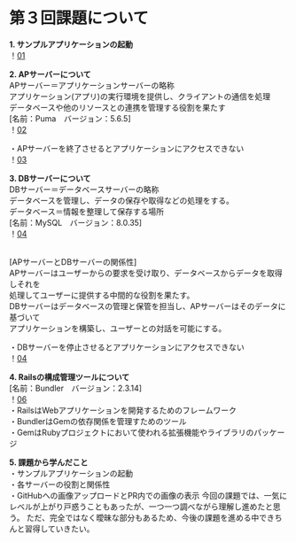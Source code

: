 # 第３回課題について
__1. サンプルアプリケーションの起動__
<br>！[01](/im/lecture03-1.png)

__2. APサーバーについて__
<br>APサーバー＝アプリケーションサーバーの略称
<br>アプリケーション(アプリ)の実行環境を提供し、クライアントの通信を処理
<br>データベースや他のリソースとの連携を管理する役割を果たす
<br>[名前：Puma　バージョン：5.6.5]
<br>！[02](/im/lecture03-2.png)

・APサーバーを終了させるとアプリケーションにアクセスできない
<br>！[03](/im/lecture03-3.png)

__3. DBサーバーについて__
<br>DBサーバー＝データベースサーバーの略称
<br>データベースを管理し、データの保存や取得などの処理をする。
<br>データベース＝情報を整理して保存する場所
<br>[名前：MySQL　バージョン：8.0.35]
<br>！[04](/im/lecture03-4.png)

<br>[APサーバーとDBサーバーの関係性]
<br>APサーバーはユーザーからの要求を受け取り、データベースからデータを取得しそれを
<br>処理してユーザーに提供する中間的な役割を果たす。
<br>DBサーバーはデータベースの管理と保管を担当し、APサーバーはそのデータに基づいて
<br>アプリケーションを構築し、ユーザーとの対話を可能にする。

・DBサーバーを停止させるとアプリケーションにアクセスできない
<br>！[04](/im/lecture03-5.png)

__4. Railsの構成管理ツールについて__
<br>[名前：Bundler　バージョン：2.3.14]
<br>！[06](/im/lecture03-6.png)
<br>・RailsはWebアプリケーションを開発するためのフレームワーク
<br>・BundlerはGemの依存関係を管理すためのツール
<br>・GemはRubyプロジェクトにおいて使われる拡張機能やライブラリのパッケージ

__5. 課題から学んだこと__
<br>・サンプルアプリケーションの起動
<br>・各サーバーの役割と関係性
<br>・GitHubへの画像アップロードとPR内での画像の表示
今回の課題では、一気にレベルが上がり戸惑うこともあったが、一つ一つ調べながら理解し進めたと思う。
ただ、完全ではなく曖昧な部分もあるため、今後の課題を進める中できちんと習得していきたい。
